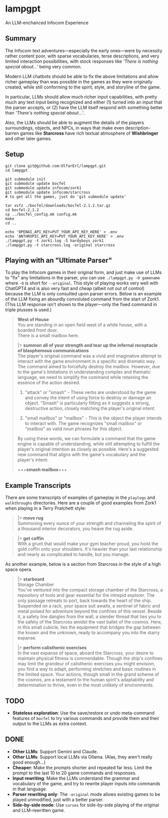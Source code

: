 # lampgpt
An LLM-enchanced Infocom Experience

## Summary
The Infocom text adventures—especially the early ones—were by necessity rather content poor,
with sparse vocabularies, terse descriptions, and very limited interaction possibilities, 
with stock responses like _'There is nothing special about...'_ being very common.

Modern LLM chatbots should be able to fix the above limitations and allow richer gameplay
than was possible in the games as they were originally created, while still conforming to the 
spirit, style, and storyline of the game.

In particular, LLMs should allow much richer input capabilities, with pretty much any text input
being recognized and either (1) turned into an input that the parser accepts, or (2) have the
LLM itself respond with something better than _'There's nothing special about...'_.

Also, the LLMs should be able to augment the details of the players surroundings, objects,
and NPCs, in ways that make even description-barren games like **Starcross** have rich
textual atmosphere of **Wishbringer** and other later games.

## Setup
```
git clone git@github.com:UlfarErl/lampgpt.git
cd lampgpt

git submodule init
git submodule update bocfel
git submodule update infocom/zork1
git submodule update infocom/starcross
# to get all the games, just do 'git submodule update'

tar xvfz ./bocfel/downloads/bocfel-2.1.2.tar.gz
cd bocfel-2.1.2
cp ../bocfel_config.mk config.mk
make
cd ..

echo 'OPENAI_API_KEY=PUT_YOUR_API_KEY_HERE' > .env
echo 'ANTHROPIC_API_KEY=PUT_YOUR_API_KEY_HERE' > .env
./lampgpt.py -t zork1.log -S hardyboys zork1
./lampgpt.py -t starcross.log -original starcross
```

## Playing with an "Ultimate Parser"
To play the Infocom games in their original form, and just make use of LLMs to "fix" any limitations
in the parser, you can use `./lampgpt.py -O gamename` where `-O` is short for `--original`. 
This style of playing works very well with ChatGPT4 and is also very fast and cheap
(albeit not out of control) because the LLM is only consulted upon parser errors.  Below is
an example of the LLM fixing an absurdly convoluted command from the start of Zork1.
(This LLM response isn't shown to the player—only the fixed command in triple plusses is used.)

> **West of House**  
> You are standing in an open field west of a white house, with a boarded front door.  
> There is a small mailbox here.  
> 
> |> **summon all of your strength and tear up the infernal receptacle of blasphemous communications**  
> The player's original command was a vivid and imaginative attempt to interact with 
> the game environment in a specific and dramatic way. The command aimed to 
> forcefully destroy the mailbox. However, 
> due to the game's limitations in understanding complex and thematic language, we 
> need to simplify the command while retaining the essence of the action desired.
> 
> 1. "attack" or "smash" - These verbs are understood by the game and convey the 
> intent of using force to destroy or damage an object. "Smash" is particularly fitting as 
> it suggests a strong, destructive action, closely matching the player's original intent.
> 
> 2. "small mailbox" or "mailbox" - This is the object the player intends to interact with.
> The game recognizes "small mailbox" or "mailbox" as valid noun phrases for this object.
> 
> By using these words, we can formulate a command that the game engine 
> is capable of understanding, while still attempting to fulfill the player's original 
> intention as closely as possible. Here's a suggested new command that aligns
> with the game's vocabulary and the player's intent:
> 
> +++**smash mailbox**+++

## Example Transcripts
There are some transcripts of examples of gameplay in the `playlogs` and `walkthroughs` directories.
Here are a couple of good examples from Zork1 when playing in a Terry Pratchett style:  
> |> **move rug**  
> Summoning every ounce of your strength and channeling the spirit of a thousand
> interior decorators, you heave the rug aside.  
  
> |> **get coffin**  
> With a grunt that would make your gym teacher proud, you hoist the gold coffin
> onto your shoulders. It's heavier than your last relationship and nearly as
> complicated to handle, but you manage.

As another example, below is a section from Starcross in the style of a high space opera.  
> |> **starboard**  
> Storage Chamber  
> You've ventured into the compact storage chamber of the
> Starcross, a repository of tools and gear essential for the intrepid explorer.
> The only passage retreats to port, back towards the heart of the ship. Suspended
> on a rack, your space suit awaits, a sentinel of fabric and metal poised for
> adventure beyond the confines of this vessel. Beside it, a safety line dangles
> from the wall, a slender thread that ties you to the safety of the Starcross
> amidst the vast ballet of the cosmos. Here, in this small cubicle, lies the
> equipment that bridges the gap between the known and the unknown, ready to
> accompany you into the starry expanse.
> 
> |> **perform calisthenic exercises**  
> In the vast expanse of space, aboard the Starcross, your desire to maintain
> physical fitness is commendable. Though the ship's confines may limit the
> grandeur of calisthenic exercises you might envision, you find a way to adapt,
> performing stretches and basic routines in the limited space. Your actions,
> though small in the grand scheme of the cosmos, are a testament to the human
> spirit's adaptability and determination to thrive, even in the most unlikely of
> environments.
 
 ## TODO
- **Stateless exploration**: Use the save/restore or undo meta-command features of `bocfel` to try various commands and provide them and their output to the LLMs as extra context.

## DONE
- **Other LLMs**: Support Gemini and Claude.
- **Other LLMs**: Support local LLMs via Ollama. (Alas, they aren't really good enough...)
- **Cheaper**: Make the prompts shorter and repeated far less. Limit the prompt to the last 10 to 20 game commands and responses.
- **Input rewriting**: Make the LLMs understand the grammar and vocabulary of the game, and try to rewrite player inputs into commands in that language.
- **Parser rewriting only**: The `-original` mode allows existing games to be played unmodified, just with a better parser.
- **Side-by-side mode**: Use `curses` for side-by-side playing of the original and LLM-rewritten game.
